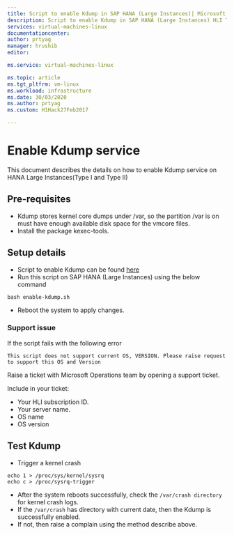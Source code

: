 ```yaml
---
title: Script to enable Kdump in SAP HANA (Large Instances)| Microsoft Docs
description: Script to enable Kdump in SAP HANA (Large Instances) HLI Type I, HLI Type II
services: virtual-machines-linux
documentationcenter:
author: prtyag
manager: hrushib
editor:

ms.service: virtual-machines-linux

ms.topic: article
ms.tgt_pltfrm: vm-linux
ms.workload: infrastructure
ms.date: 30/03/2020
ms.author: prtyag
ms.custom: H1Hack27Feb2017

---
```


# Enable Kdump service
This document describes the details on how to enable Kdump service on HANA Large Instances(Type I and Type II)

## Pre-requisites
- Kdump stores kernel core dumps under /var, so the partition /var is on must have enough available disk space for the vmcore files.
- Install the package kexec-tools.

## Setup details
- Script to enable Kdump can be found [here](https://github.com/Azure/sap-hana/blob/master/tools/enable-kdump.sh)
- Run this script on SAP HANA (Large Instances) using the below command
```
bash enable-kdump.sh
```
- Reboot the system to apply changes.

### Support issue
If the script fails with the following error
```
This script does not support current OS, VERSION. Please raise request to support this OS and Version
```
Raise a ticket with Microsoft Operations team by opening a support ticket.

Include in your ticket:

* Your HLI subscription ID.
* Your server name.
* OS name
* OS version

## Test Kdump
- Trigger a kernel crash
```
echo 1 > /proc/sys/kernel/sysrq
echo c > /proc/sysrq-trigger
```
- After the system reboots successfully, check the `/var/crash directory` for kernel crash logs.
- If the `/var/crash` has directory with current date, then the Kdump is successfully enabled.
- If not, then raise a complain using the method describe above. 
